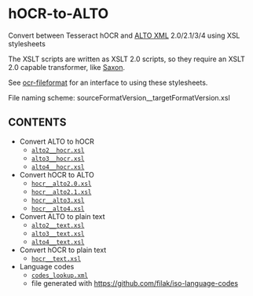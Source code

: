 # hOCR-to-ALTO
Convert between Tesseract hOCR and [ALTO XML](https://www.loc.gov/standards/alto/) 2.0/2.1/3/4 using XSL stylesheets

The XSLT scripts are written as XSLT 2.0 scripts, so they require an XSLT 2.0
capable transformer, like [Saxon](https://www.saxonica.com/download/java.xml).

See [ocr-fileformat](https://github.com/UB-Mannheim/ocr-fileformat) for an
interface to using these stylesheets.

File naming scheme:   sourceFormatVersion__targetFormatVersion.xsl

## CONTENTS

  * Convert ALTO to hOCR
    * [`alto2__hocr.xsl`](./alto2__hocr.xsl) 
    * [`alto3__hocr.xsl`](./alto3__hocr.xsl)  
    * [`alto4__hocr.xsl`](./alto4__hocr.xsl)  
  * Convert hOCR to ALTO
    * [`hocr__alto2.0.xsl`](./hocr__alto2.0.xsl) 
    * [`hocr__alto2.1.xsl`](./hocr__alto2.1.xsl)  
    * [`hocr__alto3.xsl`](./hocr__alto3.xsl)     
    * [`hocr__alto4.xsl`](./hocr__alto4.xsl)
  * Convert ALTO to plain text
    * [`alto2__text.xsl`](./alto2__text.xsl)
    * [`alto3__text.xsl`](./alto3__text.xsl)     
    * [`alto4__text.xsl`](./alto4__text.xsl)
  * Convert hOCR to plain text
    * [`hocr__text.xsl`](./hocr__text.xsl)
  * Language codes
    * [`codes_lookup.xml`](./codes_lookup.xml)
    * file generated with https://github.com/filak/iso-language-codes

